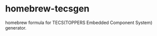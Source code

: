 homebrew-tecsgen
================

homebrew formula for TECS(TOPPERS Embedded Component System) generator.
